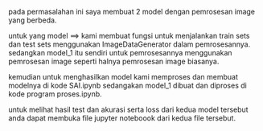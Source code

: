pada permasalahan ini saya membuat 2 model dengan pemrosesan image yang berbeda.

untuk yang model ==> kami membuat fungsi untuk menjalankan train sets dan test sets menggunakan ImageDataGenerator dalam pemrosesannya. sedangkan model_1 itu sendiri untuk pemrosesannya menggunakan pemrosesan image seperti halnya pemrosesan image biasanya. 

kemudian untuk menghasilkan model kami memproses dan membuat modelnya di kode SAI.ipynb
sedangakan model_1 dibuat dan diproses di kode program proses.ipynb.

untuk melihat hasil test dan akurasi serta loss dari kedua model tersebut anda dapat membuka file jupyter noteboook dari kedua file tersebut.